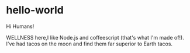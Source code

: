 # hello-world

Hi Humans!

WELLNESS here,I like Node.js and coffeescript (that's what I'm made of!).
I've had tacos on the moon and find them far superior to Earth tacos.
